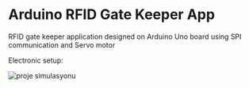 # Arduino RFID Gate Keeper App
RFID gate keeper application designed on Arduino Uno board using SPI communication and Servo motor

Electronic setup:

![proje simulasyonu](https://user-images.githubusercontent.com/16199169/148817430-4f7b7a54-1c89-436d-889a-7470f92bbfea.PNG)
